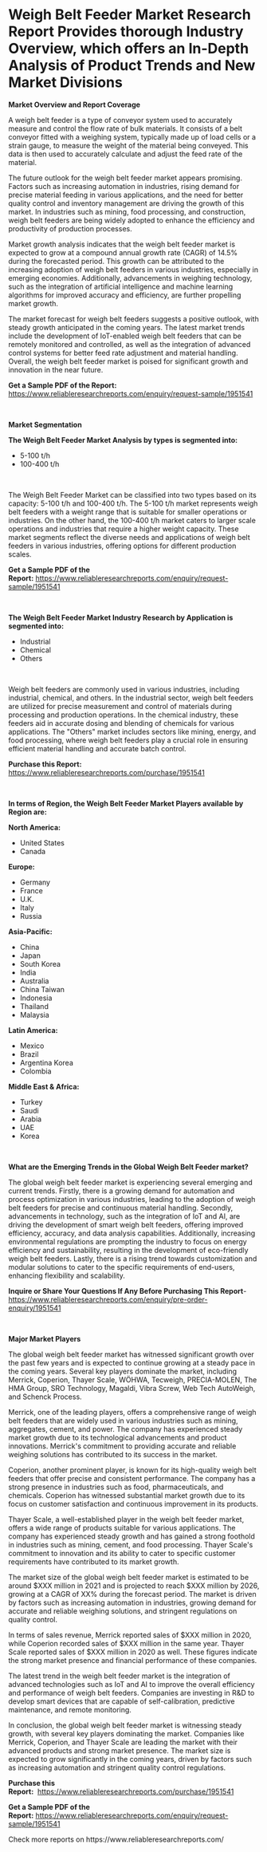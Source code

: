 <p><h1>Weigh Belt Feeder Market Research Report Provides thorough Industry Overview, which offers an In-Depth Analysis of Product Trends and New Market Divisions</h1></p><p><strong>Market Overview and Report Coverage</strong></p>
<p><p>A weigh belt feeder is a type of conveyor system used to accurately measure and control the flow rate of bulk materials. It consists of a belt conveyor fitted with a weighing system, typically made up of load cells or a strain gauge, to measure the weight of the material being conveyed. This data is then used to accurately calculate and adjust the feed rate of the material.</p><p>The future outlook for the weigh belt feeder market appears promising. Factors such as increasing automation in industries, rising demand for precise material feeding in various applications, and the need for better quality control and inventory management are driving the growth of this market. In industries such as mining, food processing, and construction, weigh belt feeders are being widely adopted to enhance the efficiency and productivity of production processes.</p><p>Market growth analysis indicates that the weigh belt feeder market is expected to grow at a compound annual growth rate (CAGR) of 14.5% during the forecasted period. This growth can be attributed to the increasing adoption of weigh belt feeders in various industries, especially in emerging economies. Additionally, advancements in weighing technology, such as the integration of artificial intelligence and machine learning algorithms for improved accuracy and efficiency, are further propelling market growth.</p><p>The market forecast for weigh belt feeders suggests a positive outlook, with steady growth anticipated in the coming years. The latest market trends include the development of IoT-enabled weigh belt feeders that can be remotely monitored and controlled, as well as the integration of advanced control systems for better feed rate adjustment and material handling. Overall, the weigh belt feeder market is poised for significant growth and innovation in the near future.</p></p>
<p><strong>Get a Sample PDF of the Report:</strong> <a href="https://www.reliableresearchreports.com/enquiry/request-sample/1951541">https://www.reliableresearchreports.com/enquiry/request-sample/1951541</a></p>
<p>&nbsp;</p>
<p><strong>Market Segmentation</strong></p>
<p><strong>The Weigh Belt Feeder Market Analysis by types is segmented into:</strong></p>
<p><ul><li>5-100 t/h</li><li>100-400 t/h</li></ul></p>
<p>&nbsp;</p>
<p><p>The Weigh Belt Feeder Market can be classified into two types based on its capacity: 5-100 t/h and 100-400 t/h. The 5-100 t/h market represents weigh belt feeders with a weight range that is suitable for smaller operations or industries. On the other hand, the 100-400 t/h market caters to larger scale operations and industries that require a higher weight capacity. These market segments reflect the diverse needs and applications of weigh belt feeders in various industries, offering options for different production scales.</p></p>
<p><strong>Get a Sample PDF of the Report:</strong>&nbsp;<a href="https://www.reliableresearchreports.com/enquiry/request-sample/1951541">https://www.reliableresearchreports.com/enquiry/request-sample/1951541</a></p>
<p>&nbsp;</p>
<p><strong>The Weigh Belt Feeder Market Industry Research by Application is segmented into:</strong></p>
<p><ul><li>Industrial</li><li>Chemical</li><li>Others</li></ul></p>
<p>&nbsp;</p>
<p><p>Weigh belt feeders are commonly used in various industries, including industrial, chemical, and others. In the industrial sector, weigh belt feeders are utilized for precise measurement and control of materials during processing and production operations. In the chemical industry, these feeders aid in accurate dosing and blending of chemicals for various applications. The "Others" market includes sectors like mining, energy, and food processing, where weigh belt feeders play a crucial role in ensuring efficient material handling and accurate batch control.</p></p>
<p><strong>Purchase this Report:</strong>&nbsp; <a href="https://www.reliableresearchreports.com/purchase/1951541">https://www.reliableresearchreports.com/purchase/1951541</a></p>
<p>&nbsp;</p>
<p><strong>In terms of Region, the Weigh Belt Feeder Market Players available by Region are:</strong></p>
<p>
    <p> <strong> North America: </strong>
        <ul>
            <li>United States</li>
            <li>Canada</li>
        </ul>
        </p> 
    <p> <strong> Europe: </strong>
        <ul>
            <li>Germany</li>
            <li>France</li>
            <li>U.K.</li>
            <li>Italy</li>
            <li>Russia</li>
        </ul>
        </p> 
    <p> <strong> Asia-Pacific: </strong>
        <ul>
            <li>China</li>
            <li>Japan</li>
            <li>South Korea</li>
            <li>India</li>
            <li>Australia</li>
            <li>China Taiwan</li>
            <li>Indonesia</li>
            <li>Thailand</li>
            <li>Malaysia</li>
        </ul>
        </p> 
    <p> <strong> Latin America: </strong>
        <ul>
            <li>Mexico</li>
            <li>Brazil</li>
            <li>Argentina Korea</li>
            <li>Colombia</li>
        </ul>
        </p> 
    <p> <strong> Middle East & Africa: </strong>
        <ul>
            <li>Turkey</li>
            <li>Saudi</li>
            <li>Arabia</li>
            <li>UAE</li>
            <li>Korea</li>
        </ul>
    </p>
    </p>
<p>&nbsp;</p>
<p><strong>What are the Emerging Trends in the Global Weigh Belt Feeder market?</strong></p>
<p><p>The global weigh belt feeder market is experiencing several emerging and current trends. Firstly, there is a growing demand for automation and process optimization in various industries, leading to the adoption of weigh belt feeders for precise and continuous material handling. Secondly, advancements in technology, such as the integration of IoT and AI, are driving the development of smart weigh belt feeders, offering improved efficiency, accuracy, and data analysis capabilities. Additionally, increasing environmental regulations are prompting the industry to focus on energy efficiency and sustainability, resulting in the development of eco-friendly weigh belt feeders. Lastly, there is a rising trend towards customization and modular solutions to cater to the specific requirements of end-users, enhancing flexibility and scalability.</p></p>
<p><strong>Inquire or Share Your Questions If Any Before Purchasing This Report</strong>- <a href="https://www.reliableresearchreports.com/enquiry/pre-order-enquiry/1951541">https://www.reliableresearchreports.com/enquiry/pre-order-enquiry/1951541</a></p>
<p>&nbsp;</p>
<p><strong>Major Market Players</strong></p>
<p><p>The global weigh belt feeder market has witnessed significant growth over the past few years and is expected to continue growing at a steady pace in the coming years. Several key players dominate the market, including Merrick, Coperion, Thayer Scale, WÖHWA, Tecweigh, PRECIA-MOLEN, The HMA Group, SRO Technology, Magaldi, Vibra Screw, Web Tech AutoWeigh, and Schenck Process.</p><p>Merrick, one of the leading players, offers a comprehensive range of weigh belt feeders that are widely used in various industries such as mining, aggregates, cement, and power. The company has experienced steady market growth due to its technological advancements and product innovations. Merrick's commitment to providing accurate and reliable weighing solutions has contributed to its success in the market.</p><p>Coperion, another prominent player, is known for its high-quality weigh belt feeders that offer precise and consistent performance. The company has a strong presence in industries such as food, pharmaceuticals, and chemicals. Coperion has witnessed substantial market growth due to its focus on customer satisfaction and continuous improvement in its products.</p><p>Thayer Scale, a well-established player in the weigh belt feeder market, offers a wide range of products suitable for various applications. The company has experienced steady growth and has gained a strong foothold in industries such as mining, cement, and food processing. Thayer Scale's commitment to innovation and its ability to cater to specific customer requirements have contributed to its market growth.</p><p>The market size of the global weigh belt feeder market is estimated to be around $XXX million in 2021 and is projected to reach $XXX million by 2026, growing at a CAGR of XX% during the forecast period. The market is driven by factors such as increasing automation in industries, growing demand for accurate and reliable weighing solutions, and stringent regulations on quality control.</p><p>In terms of sales revenue, Merrick reported sales of $XXX million in 2020, while Coperion recorded sales of $XXX million in the same year. Thayer Scale reported sales of $XXX million in 2020 as well. These figures indicate the strong market presence and financial performance of these companies.</p><p>The latest trend in the weigh belt feeder market is the integration of advanced technologies such as IoT and AI to improve the overall efficiency and performance of weigh belt feeders. Companies are investing in R&D to develop smart devices that are capable of self-calibration, predictive maintenance, and remote monitoring.</p><p>In conclusion, the global weigh belt feeder market is witnessing steady growth, with several key players dominating the market. Companies like Merrick, Coperion, and Thayer Scale are leading the market with their advanced products and strong market presence. The market size is expected to grow significantly in the coming years, driven by factors such as increasing automation and stringent quality control regulations.</p></p>
<p><strong>Purchase this Report:</strong>&nbsp;&nbsp;<a href="https://www.reliableresearchreports.com/purchase/1951541">https://www.reliableresearchreports.com/purchase/1951541</a></p>
<p></p>
<p><strong>Get a Sample PDF of the Report:</strong>&nbsp;<a href="https://www.reliableresearchreports.com/enquiry/request-sample/1951541">https://www.reliableresearchreports.com/enquiry/request-sample/1951541</a></p>
<p>Check more reports on https://www.reliableresearchreports.com/</p>